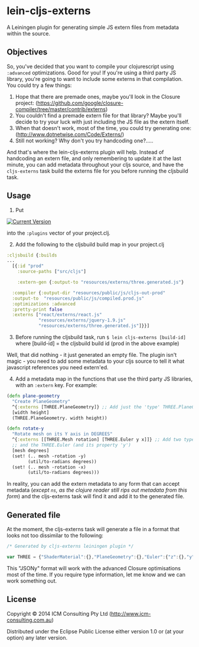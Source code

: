 # lein-cljs-externs

A Leiningen plugin for generating simple JS extern files from metadata within the source.

## Objectives

So, you've decided that you want to compile your clojurescript using `:advanced` optimizations. Good for you!
If you're using a third party JS library, you're going to want to include some externs in that compilation.  You could try a few things:

1. Hope that there are premade ones, maybe you'll look in the Closure project: (https://github.com/google/closure-compiler/tree/master/contrib/externs)
2. You couldn't find a premade extern file for that library? Maybe you'll decide to try your luck with just including
the JS file as the extern itself.
3. When that doesn't work, most of the time, you could try generating one: (http://www.dotnetwise.com/Code/Externs/)
4. Still not working? Why don't you try handcoding one?.....

And that's where the lein-cljs-externs plugin will help.  Instead of handcoding an extern file, and only remembering to update it at the last minute, you can add metadata throughout your cljs source, and have the `cljs-externs` task build the externs file for you before running the cljsbuild task.

## Usage

1. Put

[![Current Version](https://clojars.org/lein-cljs-externs/latest-version.svg)](https://clojars.org/lein-cljs-externs)

into the `:plugins` vector of your project.clj.

2. Add the following to the  cljsbuild build map in your project.clj

```clojure
:cljsbuild {:builds
...
  [{:id "prod"
    :source-paths ["src/cljs"]

    :extern-gen {:output-to "resources/externs/three.generated.js"}

  :compiler {:output-dir "resources/public/js/cljs-out-prod"
  :output-to  "resources/public/js/compiled.prod.js"
  :optimizations :advanced
  :pretty-print false
  :externs ["react/externs/react.js"
            "resources/externs/jquery-1.9.js"
            "resources/externs/three.generated.js"]}}]
```

3. Before running the cljsbuild task, run
    `$ lein cljs-externs [build-id]`
 where [build-id] = the cljsbuild build id (prod in the above example)

 Well, that did nothing - it just generated an empty file.  The plugin isn't magic - you need to add some metadata to your cljs source to tell it what javascript references you need extern'ed.

4. Add a metadata map in the functions that use the third party JS libraries, with an `:extern` key. For example:

```clojure
(defn plane-geometry
  "Create PlaneGeometry"
  ^{:externs [THREE.PlaneGeometry]} ;; Add just the 'type' THREE.PlaneGeometry
  [width height]
  (THREE.PlaneGeometry. width height))

(defn rotate-y
  "Rotate mesh on its Y axis in DEGREES"
  ^{:externs [[THREE.Mesh rotation] [THREE.Euler y x]]} ;; Add two types, THREE.Mesh (and its function 'rotation'),
  ;; and the THREE.Euler (and its property 'y')
  [mesh degrees]
  (set! (.. mesh -rotation -y)
        (util/to-radians degrees))
  (set! (.. mesh -rotation -x)
        (util/to-radians degrees)))
```

In reality, you can add the extern metadata to any form that can accept metadata (*except `ns`, as the clojure reader still rips out metadata from this form*) and the cljs-externs task will find it and add it to the generated file.

## Generated file
At the moment, the cljs-externs task will generate a file in a format that looks not too dissimilar to the following:

```javascript
/* Generated by cljs-externs leiningen plugin */

var THREE = {"ShaderMaterial":{},"PlaneGeometry":{},"Euler":{"z":{},"y":{},"set":{},"x":{}},  ...

```
This "JSONy" format will work with the advanced Closure optimisations most of the time.
If you require type information, let me know and we can work something out.

## License

Copyright © 2014 ICM Consulting Pty Ltd (http://www.icm-consulting.com.au)

Distributed under the Eclipse Public License either version 1.0 or (at
your option) any later version.
